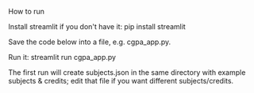 How to run

Install streamlit if you don't have it:
pip install streamlit

Save the code below into a file, e.g. cgpa_app.py.

Run it:
streamlit run cgpa_app.py

The first run will create subjects.json in the same directory with example subjects & credits; edit that file if you want different subjects/credits.
